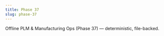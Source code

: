 ```yaml
---
title: Phase 37
slug: phase-37
---
```


Offline PLM & Manufacturing Ops (Phase 37) — deterministic, file-backed.

